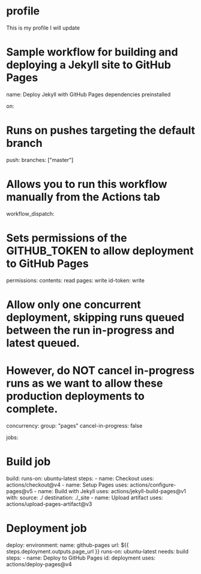 # profile
This is my profile I will update
# Sample workflow for building and deploying a Jekyll site to GitHub Pages
name: Deploy Jekyll with GitHub Pages dependencies preinstalled

on:
  # Runs on pushes targeting the default branch
  push:
    branches: ["master"]

  # Allows you to run this workflow manually from the Actions tab
  workflow_dispatch:

# Sets permissions of the GITHUB_TOKEN to allow deployment to GitHub Pages
permissions:
  contents: read
  pages: write
  id-token: write

# Allow only one concurrent deployment, skipping runs queued between the run in-progress and latest queued.
# However, do NOT cancel in-progress runs as we want to allow these production deployments to complete.
concurrency:
  group: "pages"
  cancel-in-progress: false

jobs:
  # Build job
  build:
    runs-on: ubuntu-latest
    steps:
      - name: Checkout
        uses: actions/checkout@v4
      - name: Setup Pages
        uses: actions/configure-pages@v5
      - name: Build with Jekyll
        uses: actions/jekyll-build-pages@v1
        with:
          source: ./
          destination: ./_site
      - name: Upload artifact
        uses: actions/upload-pages-artifact@v3

  # Deployment job
  deploy:
    environment:
      name: github-pages
      url: ${{ steps.deployment.outputs.page_url }}
    runs-on: ubuntu-latest
    needs: build
    steps:
      - name: Deploy to GitHub Pages
        id: deployment
        uses: actions/deploy-pages@v4
